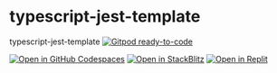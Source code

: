 # typescript-jest-template

typescript-jest-template
[![Gitpod ready-to-code](https://img.shields.io/badge/Gitpod-ready--to--code-blue?logo=gitpod)](https://gitpod.io/#https://github.com/keshav143420/typescript-jest-template)

[![Open in GitHub Codespaces](https://img.shields.io/badge/GitHub%20Codespaces-Open%20Online-blue?logo=github)](https://github.com/codespaces/new?repo=github.com/keshav143420/typescript-jest-template)
[![Open in StackBlitz](https://img.shields.io/badge/StackBlitz-Open%20Online-blue?logo=stackblitz)](https://stackblitz.com/github/keshav143420/typescript-jest-template)
[![Open in Replit](https://img.shields.io/badge/Replit-Open%20Online-blue?logo=replit)](https://replit.com/github/keshav143420/typescript-jest-template)
